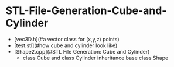# STL-File-Generation-Cube-and-Cylinder

* [vec3D.h](#a vector class for (x,y,z) points)
* [test.stl](#how cube and cylinder look like)
* [Shape2.cpp](#STL File Generation: Cube and Cylinder)
    * class Cube and class Cylinder inheritance base class Shape
